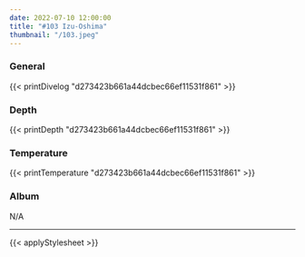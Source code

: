 ```yaml
---
date: 2022-07-10 12:00:00
title: "#103 Izu-Oshima"
thumbnail: "/103.jpeg"
---
```


### General

{{< printDivelog "d273423b661a44dcbec66ef11531f861" >}}

### Depth

{{< printDepth "d273423b661a44dcbec66ef11531f861" >}}

### Temperature

{{< printTemperature "d273423b661a44dcbec66ef11531f861" >}}

### Album

N/A

---

{{< applyStylesheet >}}
